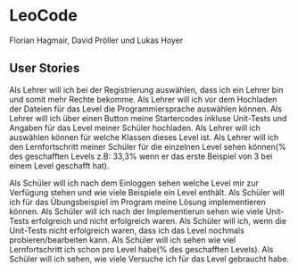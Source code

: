 # LeoCode
Florian Hagmair, David Pröller und Lukas Hoyer

## User Stories
Als Lehrer will ich bei der Registrierung auswählen, dass ich ein Lehrer bin und somit mehr Rechte bekomme.
Als Lehrer will ich vor dem Hochladen der Dateien für das Level die Programmiersprache auswählen können.
Als Lehrer will ich über einen Button meine Startercodes inkluse Unit-Tests und Angaben für das Level meiner Schüler hochladen.
Als Lehrer will ich auswählen können für welche Klassen dieses Level ist.
Als Lehrer will ich den Lernfortschritt meiner Schüler für die einzelnen Level sehen können(% des geschafften Levels z.B: 33,3% wenn er das erste Beispiel von 3 bei einem Level geschafft hat).

Als Schüler will ich nach dem Einloggen sehen welche Level mir zur Verfügung stehen und wie viele Beispiele ein Level enthält.
Als Schüler will ich für das Übungsbeispiel im Program meine Lösung implementieren können.
Als Schüler will ich nach der Implementierun sehen wie viele Unit-Tests erfolgreich und nicht erfolgreich waren.
Als Schüler will ich, wenn die Unit-Tests nicht erfolgreich waren, dass ich das Level nochmals probieren/bearbeiten kann.
Als Schüler will ich sehen wie viel Lernfortschritt ich schon pro Level habe(% des geschafften Levels).
Als Schüler will ich sehen, wie viele Versuche ich für das Level gebraucht habe.
